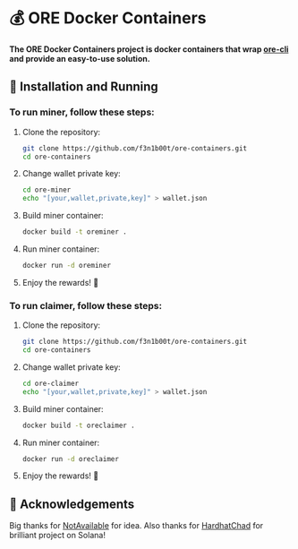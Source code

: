 # 💰 ORE Docker Containers

**The ORE Docker Containers project is docker containers that wrap [ore-cli](https://github.com/HardhatChad/ore-cli) and provide an easy-to-use solution.**

## 🏁 Installation and Running

### To run miner, follow these steps:

1. Clone the repository:
   ```bash
   git clone https://github.com/f3n1b00t/ore-containers.git
   cd ore-containers
   ```
2. Change wallet private key:
   ```bash 
   cd ore-miner
   echo "[your,wallet,private,key]" > wallet.json
   ```  
3. Build miner container:
   ```bash
   docker build -t oreminer .
   ```
4. Run miner container:
   ```bash
   docker run -d oreminer
   ```
5. Enjoy the rewards! 🎉

### To run claimer, follow these steps:

1. Clone the repository:
   ```bash
   git clone https://github.com/f3n1b00t/ore-containers.git
   cd ore-containers
   ```
2. Change wallet private key:
   ```bash 
   cd ore-claimer
   echo "[your,wallet,private,key]" > wallet.json
   ```  
3. Build miner container:
   ```bash
   docker build -t oreclaimer .
   ```
4. Run miner container:
   ```bash
   docker run -d oreclaimer
   ```
5. Enjoy the rewards! 🎉

## 🤝 Acknowledgements

Big thanks for [NotAvailable](https://github.com/ForgetMeHoney) for idea. Also thanks for [HardhatChad](https://github.com/HardhatChad) for brilliant project on Solana!